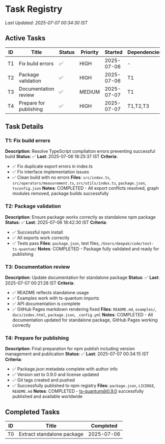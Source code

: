 # Task Registry
*Last Updated: 2025-07-07 00:34:30 IST*

## Active Tasks
| ID | Title | Status | Priority | Started | Dependencies |
|----|-------|--------|----------|---------|--------------|
| T1 | Fix build errors | ✅ | HIGH | 2025-07-06 | - |
| T2 | Package validation | ✅ | HIGH | 2025-07-06 | T1 |
| T3 | Documentation review | ✅ | MEDIUM | 2025-07-07 | T1 |
| T4 | Prepare for publishing | ✅ | HIGH | 2025-07-07 | T1,T2,T3 |

## Task Details

### T1: Fix build errors
**Description**: Resolve TypeScript compilation errors preventing successful build
**Status**: ✅ **Last**: 2025-07-06 18:25:37 IST
**Criteria**: 
- ✅ Fix duplicate export errors in index.ts
- ✅ Fix interface implementation issues
- ✅ Clean build with no errors
**Files**: `src/index.ts`, `src/operators/measurement.ts`, `src/utils/index.ts`, `package.json`, `tsconfig.json`
**Notes**: COMPLETED - All export conflicts resolved, graph modules removed, package builds successfully

### T2: Package validation
**Description**: Ensure package works correctly as standalone npm package
**Status**: ✅ **Last**: 2025-07-06 18:42:30 IST
**Criteria**:
- ✅ Successful npm install
- ✅ All exports work correctly
- ✅ Tests pass
**Files**: `package.json`, test files, `/Users/deepak/code/test-ts-quantum/`
**Notes**: COMPLETED - Package fully validated and ready for publishing

### T3: Documentation review
**Description**: Update documentation for standalone package
**Status**: ✅ **Last**: 2025-07-07 00:21:28 IST
**Criteria**:
- ✅ README reflects standalone usage
- ✅ Examples work with ts-quantum imports
- ✅ API documentation is complete
- ✅ GitHub Pages markdown rendering fixed
**Files**: `README.md`, `examples/`, `docs/index.html`, `package.json`, `_config.yml`
**Notes**: COMPLETED - All documentation updated for standalone package, GitHub Pages working correctly

### T4: Prepare for publishing
**Description**: Final preparation for npm publish including version management and publication
**Status**: ✅ **Last**: 2025-07-07 00:34:15 IST
**Criteria**:
- ✅ Package.json metadata complete with author info
- ✅ Version set to 0.9.0 and license updated
- ✅ Git tags created and pushed
- ✅ Successfully published to npm registry
**Files**: `package.json`, `LICENSE`, `README.md`
**Notes**: COMPLETED - ts-quantum@0.9.0 successfully published and available worldwide

## Completed Tasks
| ID | Title | Completed |
|----|-------|-----------|
| T0 | Extract standalone package | 2025-07-06 |
